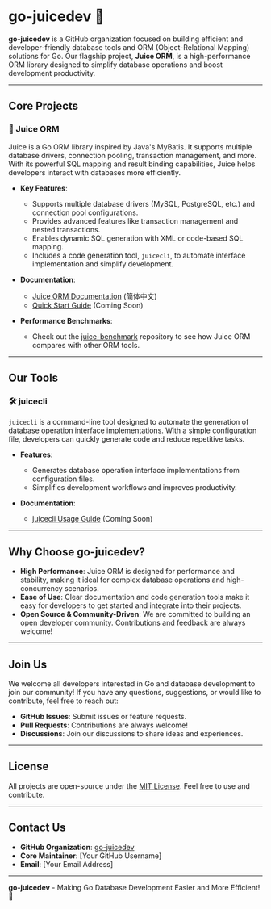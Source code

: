 # go-juicedev 🚀

**go-juicedev** is a GitHub organization focused on building efficient and developer-friendly database tools and ORM (Object-Relational Mapping) solutions for Go. Our flagship project, **Juice ORM**, is a high-performance ORM library designed to simplify database operations and boost development productivity.

---

## Core Projects

### 🍹 Juice ORM
Juice is a Go ORM library inspired by Java's MyBatis. It supports multiple database drivers, connection pooling, transaction management, and more. With its powerful SQL mapping and result binding capabilities, Juice helps developers interact with databases more efficiently.

- **Key Features**:
    - Supports multiple database drivers (MySQL, PostgreSQL, etc.) and connection pool configurations.
    - Provides advanced features like transaction management and nested transactions.
    - Enables dynamic SQL generation with XML or code-based SQL mapping.
    - Includes a code generation tool, `juicecli`, to automate interface implementation and simplify development.

- **Documentation**:
    - [Juice ORM Documentation](https://juice-doc.readthedocs.io/en/latest/index.html) (简体中文)
    - [Quick Start Guide](#) (Coming Soon)

- **Performance Benchmarks**:
    - Check out the [juice-benchmark](https://github.com/go-juicedev/juice-benchmark) repository to see how Juice ORM compares with other ORM tools.

---

## Our Tools

### 🛠️ juicecli
`juicecli` is a command-line tool designed to automate the generation of database operation interface implementations. With a simple configuration file, developers can quickly generate code and reduce repetitive tasks.

- **Features**:
    - Generates database operation interface implementations from configuration files.
    - Simplifies development workflows and improves productivity.

- **Documentation**:
    - [juicecli Usage Guide](#) (Coming Soon)

---

## Why Choose go-juicedev?

- **High Performance**: Juice ORM is designed for performance and stability, making it ideal for complex database operations and high-concurrency scenarios.
- **Ease of Use**: Clear documentation and code generation tools make it easy for developers to get started and integrate into their projects.
- **Open Source & Community-Driven**: We are committed to building an open developer community. Contributions and feedback are always welcome!

---

## Join Us

We welcome all developers interested in Go and database development to join our community! If you have any questions, suggestions, or would like to contribute, feel free to reach out:

- **GitHub Issues**: Submit issues or feature requests.
- **Pull Requests**: Contributions are always welcome!
- **Discussions**: Join our discussions to share ideas and experiences.

---

## License

All projects are open-source under the [MIT License](LICENSE). Feel free to use and contribute.

---

## Contact Us

- **GitHub Organization**: [go-juicedev](https://github.com/go-juicedev)
- **Core Maintainer**: [Your GitHub Username]
- **Email**: [Your Email Address]

---

**go-juicedev** - Making Go Database Development Easier and More Efficient! 🍹
